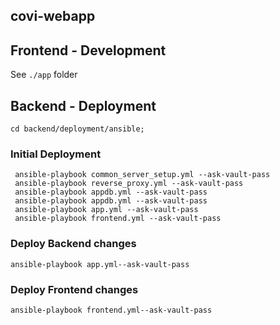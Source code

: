 covi-webapp
-----------

## Frontend - Development

See `./app` folder

## Backend - Deployment

    cd backend/deployment/ansible;
    
### Initial Deployment

     ansible-playbook common_server_setup.yml --ask-vault-pass
     ansible-playbook reverse_proxy.yml --ask-vault-pass
     ansible-playbook appdb.yml --ask-vault-pass
     ansible-playbook appdb.yml --ask-vault-pass
     ansible-playbook app.yml --ask-vault-pass
     ansible-playbook frontend.yml --ask-vault-pass
     
### Deploy Backend changes

    ansible-playbook app.yml--ask-vault-pass
    
### Deploy Frontend changes

    ansible-playbook frontend.yml--ask-vault-pass
